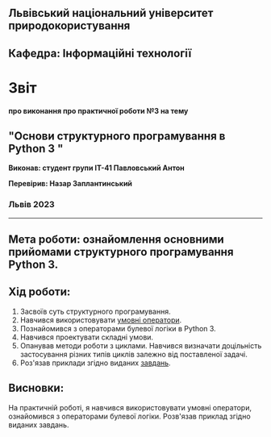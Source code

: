 ## Львівський національний університет природокористування

## Кафедра: Інформаційні технології


# Звіт
#### про виконання про практичної роботи №3 на тему 

## "Основи структурного програмування в Python 3 "

**Виконав: студент групи ІТ-41 Павловський Антон**

**Перевірив: Назар Заплантинський**

### Львів 2023
-------------------------------------------------------------
## Мета роботи: ознайомлення основними прийомами структурного програмування Python 3.
## Хід роботи:
1. Засвоїв суть структурного програмування.
2. Навчився використовувати [умовні оператори](/3/script1.py). 
3. Познайомився з операторами булевої логіки в Python 3.
4. Навчився проектувати складні умови.
5. Опанував методи роботи з циклами. Навчився визначати доцільність застосування різних типів циклів залежно від поставленої задачі.
6. Роз'язав приклади згідно виданих [завдань](/3/script2.py).

## Висновки:
 На практичній роботі, я навчився використовувати умовні оператори, ознайомився з операторами булевої логіки. Розв'язав приклад згідно виданих завдань.